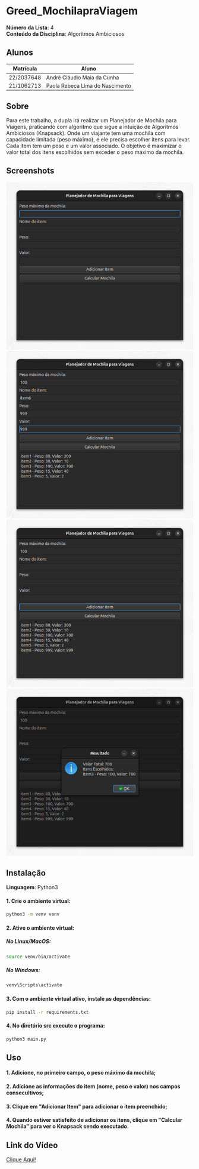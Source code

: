 # Greed_MochilapraViagem

**Número da Lista**: 4<br>
**Conteúdo da Disciplina**: Algoritmos Ambiciosos<br>

## Alunos
|Matrícula | Aluno |
| -- | -- |
| 22/2037648   |  André Cláudio Maia da Cunha |
| 21/1062713 |  Paola Rebeca Lima do Nascimento  |




## Sobre 
Para este trabalho, a dupla irá realizar um Planejador de Mochila para Viagens, praticando com algoritmo que sigue a intuição de Algoritmos Ambiciosos (Knapsack).
Onde um viajante tem uma mochila com capacidade limitada (peso máximo), e ele precisa escolher itens para levar. Cada item tem um peso e um valor associado. 
O objetivo é maximizar o valor total dos itens escolhidos sem exceder o peso máximo da mochila.




## Screenshots
![imagem2](assets/print1.png)
![imagem2](assets/print2.png)
![imagem2](assets/print3.png)
![imagem4](assets/print4.png)




## Instalação 

**Linguagem**: Python3<br>

#### 1. Crie o ambiente virtual:
```bash
python3 -m venv venv
```

#### 2. Ative o ambiente virtual:
##### No Linux/MacOS:
```bash
source venv/bin/activate
```
##### No Windows:
```bash
venv\Scripts\activate
```
#### 3. Com o ambiente virtual ativo, instale as dependências:
```bash
pip install -r requirements.txt
```

#### 4. No diretório src execute o programa:
```bash
python3 main.py
```

## Uso 

#### 1. Adicione, no primeiro campo, o peso máximo da mochila;
#### 2. Adicione as informações do item (nome, peso e valor) nos campos consecultivos;
#### 3. Clique em "Adicionar Item" para adicionar o item preenchido;
#### 4. Quando estiver satisfeito de adicionar os itens, clique em "Calcular Mochila" para ver o Knapsack sendo executado.




## Link do Vídeo

[Clique Aqui!](https://youtu.be/k1_0dg820ks)
